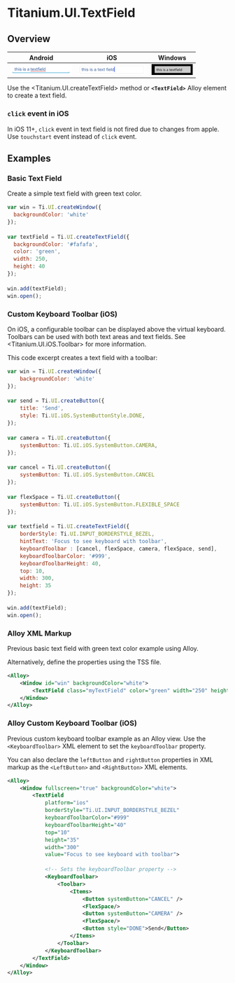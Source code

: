 # Titanium.UI.TextField

<TypeHeader/>

## Overview

| Android | iOS | Windows |
| ------- | --- | ------- |
| ![Android](./textfield_android.png) | ![iOS](./textfield_ios.png) | ![Windows](./textfield_wp.png) |

Use the <Titanium.UI.createTextField> method or **`<TextField>`** Alloy element to create a text field.

### `click` event in iOS

In iOS 11+, `click` event in text field is not fired due to changes from apple. 
Use `touchstart` event instead of `click` event.

## Examples

### Basic Text Field

Create a simple text field with green text color.

``` js
var win = Ti.UI.createWindow({
  backgroundColor: 'white'
});

var textField = Ti.UI.createTextField({
  backgroundColor: '#fafafa',
  color: 'green',
  width: 250,
  height: 40
});

win.add(textField);
win.open();
```

### Custom Keyboard Toolbar (iOS)

On iOS, a configurable toolbar can be displayed above the virtual keyboard.
Toolbars can be used with both text areas and text fields. See <Titanium.UI.iOS.Toolbar>
for more information.

This code excerpt creates a text field with a toolbar:

``` js
var win = Ti.UI.createWindow({
    backgroundColor: 'white'
});

var send = Ti.UI.createButton({
    title: 'Send',
    style: Ti.UI.iOS.SystemButtonStyle.DONE,
});

var camera = Ti.UI.createButton({
    systemButton: Ti.UI.iOS.SystemButton.CAMERA,
});

var cancel = Ti.UI.createButton({
    systemButton: Ti.UI.iOS.SystemButton.CANCEL
});

var flexSpace = Ti.UI.createButton({
    systemButton: Ti.UI.iOS.SystemButton.FLEXIBLE_SPACE
});

var textfield = Ti.UI.createTextField({
    borderStyle: Ti.UI.INPUT_BORDERSTYLE_BEZEL,
    hintText: 'Focus to see keyboard with toolbar',
    keyboardToolbar : [cancel, flexSpace, camera, flexSpace, send],
    keyboardToolbarColor: '#999',
    keyboardToolbarHeight: 40,
    top: 10,
    width: 300,
    height: 35
});

win.add(textField);
win.open();
```

### Alloy XML Markup

Previous basic text field with green text color example using Alloy.

Alternatively, define the properties using the TSS file.

``` xml
<Alloy>
    <Window id="win" backgroundColor="white">
        <TextField class="myTextField" color="green" width="250" height="45" />
    </Window>
</Alloy>
```

### Alloy Custom Keyboard Toolbar (iOS)

Previous custom keyboard toolbar example as an Alloy view.  Use the `<KeyboardToolbar>` XML
element to set the `keyboardToolbar` property.

You can also declare the `leftButton` and `rightButton` properties in XML markup as the
`<LeftButton>` and `<RightButton>` XML elements.

``` xml
<Alloy>
    <Window fullscreen="true" backgroundColor="white">
        <TextField
            platform="ios"
            borderStyle="Ti.UI.INPUT_BORDERSTYLE_BEZEL"
            keyboardToolbarColor="#999"
            keyboardToolbarHeight="40"
            top="10"
            height="35"
            width="300"
            value="Focus to see keyboard with toolbar">

            <!-- Sets the keyboardToolbar property -->
            <KeyboardToolbar>
                <Toolbar>
                    <Items>
                        <Button systemButton="CANCEL" />
                        <FlexSpace/>
                        <Button systemButton="CAMERA" />
                        <FlexSpace/>
                        <Button style="DONE">Send</Button>
                    </Items>
                </Toolbar>
            </KeyboardToolbar>
        </TextField>
    </Window>
</Alloy>
```

<ApiDocs/>
